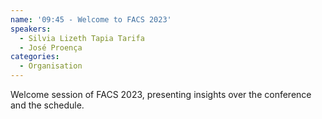 ```yaml
---
name: '09:45 - Welcome to FACS 2023'
speakers:
  - Silvia Lizeth Tapia Tarifa
  - José Proença
categories:
  - Organisation
---
```



Welcome session of FACS 2023, presenting insights over the conference and the schedule.
